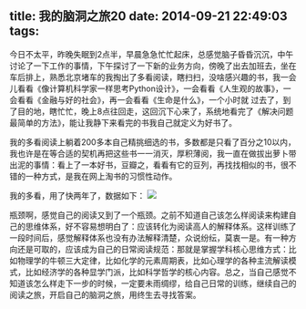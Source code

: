 title: 我的脑洞之旅20
date: 2014-09-21 22:49:03
tags:
---
今日不太平，昨晚失眠到2点半，早晨急急忙忙起床，总感觉脑子昏昏沉沉，中午讨论了一下工作的事情，下午探讨了一下新的业务方向，傍晚了出去加班去，坐在车后排上，熟悉北京堵车的我掏出了多看阅读，瞎扫扫，没啥感兴趣的书，我一会儿看看《像计算机科学家一样思考Python设计》，一会看看《人生观的故事》，一会看看《金融与好的社会》，再一会看看《生命是什么》，一个小时就 过去了，到了目的地，瞎忙忙，晚上8点往回走，这回沉下心来了，系统地看完了《解决问题最简单的方法》，能让我静下来看完的书我自己就定义为好书了。

我的多看阅读上躺着200多本自己精挑细选的书，多数都是只看了百分之10以内，我也许是在等合适的契机再把这些书一一消灭，厚积薄阅，我一直在做拔出萝卜带出泥的事情：看上了一本好书，豆瓣之，看看有它的豆列，再找找相似的书，很不错的一种方式，是我在网上淘书的习惯性动作。

我的多看，用了快两年了，数据如下：
![](http://lbconline.qiniudn.com/myreadtime.png)

瓶颈啊，感觉自己的阅读又到了一个瓶颈。之前不知道自己该怎么样阅读来构建自己的思维体系，好不容易想明白了：应该转化为阅读高人的解释体系。这样训练了一段时间后，感觉解释体系也没有办法解释清楚，众说纷纭，莫衷一是。有一种方向还是可取的，应该成为自己的日常阅读规范：那就是掌握学科核心思维方式：比如物理学的牛顿三大定律，比如化学的元素周期表，比如心理学的各种主流解读模式，比如经济学的各种显学门派，比如科学哲学的核心内容。总之，当自己感觉不知道该怎么样走下一步的时候，一定要未雨绸缪，给自己日常的训练，继续自己的阅读之旅，开启自己的脑洞之旅，用终生去寻找答案。

